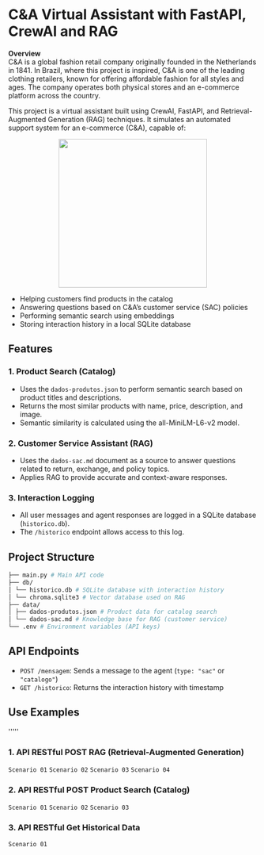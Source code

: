 # C&A Virtual Assistant with FastAPI, CrewAI and RAG

**Overview**  
C&A is a global fashion retail company originally founded in the Netherlands in 1841. In Brazil, where this project is inspired, C&A is one of the leading clothing retailers, known for offering affordable fashion for all styles and ages. The company operates both physical stores and an e-commerce platform across the country.

This project is a virtual assistant built using CrewAI, FastAPI, and Retrieval-Augmented Generation (RAG) techniques. It simulates an automated support system for an e-commerce (C&A), capable of:

<p align="center">
<img src="https://www.caruarushopping.com/wp-content/uploads/2019/09/cea.jpg" width=300 height=300>
</p>

- Helping customers find products in the catalog  
- Answering questions based on C&A’s customer service (SAC) policies  
- Performing semantic search using embeddings  
- Storing interaction history in a local SQLite database  

## Features

### 1. Product Search (Catalog)
- Uses the `dados-produtos.json` to perform semantic search based on product titles and descriptions.
- Returns the most similar products with name, price, description, and image.
- Semantic similarity is calculated using the all-MiniLM-L6-v2 model.

### 2. Customer Service Assistant (RAG)
- Uses the `dados-sac.md` document as a source to answer questions related to return, exchange, and policy topics.
- Applies RAG to provide accurate and context-aware responses.

### 3. Interaction Logging
- All user messages and agent responses are logged in a SQLite database (`historico.db`).
- The `/historico` endpoint allows access to this log.

## Project Structure
``` bash
├── main.py # Main API code
├── db/
│ └── historico.db # SQLite database with interaction history
│ └── chroma.sqlite3 # Vector database used on RAG
├── data/
│ ├── dados-produtos.json # Product data for catalog search
│ └── dados-sac.md # Knowledge base for RAG (customer service)
└── .env # Environment variables (API keys)
```

## API Endpoints

- `POST /mensagem`: Sends a message to the agent (`type: "sac"` or `"catalogo"`)
- `GET /historico`: Returns the interaction history with timestamp

## Use Examples
'''''
### 1. API RESTful POST RAG (Retrieval-Augmented Generation)
`Scenario 01`
`Scenario 02`
`Scenario 03`
`Scenario 04`

### 2. API RESTful POST Product Search (Catalog)
`Scenario 01`
`Scenario 02`
`Scenario 03`

### 3. API RESTful Get Historical Data
`Scenario 01`